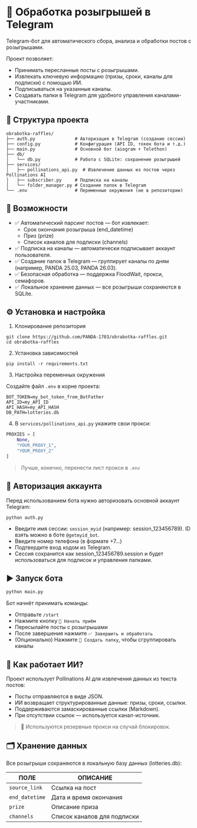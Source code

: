 # 🎯 Обработка розыгрышей в Telegram

Telegram-бот для автоматического сбора, анализа и обработки постов с розыгрышами.

Проект позволяет:

- Принимать пересланные посты с розыгрышами.
- Извлекать ключевую информацию (призы, сроки, каналы для подписки) с помощью ИИ.
- Подписываться на указанные каналы.
- Создавать папки в Telegram для удобного управления каналами-участниками.

## 📁 Структура проекта

```
obrabotka-raffles/
├── auth.py               # Авторизация в Telegram (создание сессии)
├── config.py             # Конфигурация (API ID, токен бота и т.д.)
├── main.py               # Основной бот (aiogram + Telethon)
├── db/
│   └── db.py             # Работа с SQLite: сохранение розыгрышей
├── services/
│   ├── pollinations_api.py  # Извлечение данных из постов через Pollinations AI
│   ├── subscriber.py     # Подписка на каналы
│   └── folder_manager.py # Создание папок в Telegram
└── .env                  # Переменные окружения (не в репозитории)
```

## 🚀 Возможности

- ✅ Автоматический парсинг постов — бот извлекает:
    - Срок окончания розыгрыша (end_datetime)
    - Приз (prize)
    - Список каналов для подписки (channels)
- ✅ Подписка на каналы — автоматически подписывает аккаунт пользователя.
- ✅ Создание папок в Telegram — группирует каналы по дням (например, PANDA 25.03, PANDA 26.03).
- ✅ Безопасная обработка — поддержка FloodWait, прокси, семафоров.
- ✅ Локальное хранение данных — все розыгрыши сохраняются в SQLite.

## ⚙️ Установка и настройка

1. Клонирование репозитория

```shell
git clone https://github.com/PANDA-1703/obrabotka-raffles.git
cd obrabotka-raffles
```

2. Установка зависимостей

```shell
pip install -r requirements.txt
```

3. Настройка переменных окружения

Создайте файл `.env` в корне проекта:

```
BOT_TOKEN=my_bot_token_from_BotFather
API_ID=my_API_ID
API_HASH=my_API_HASH
DB_PATH=lotteries.db
```

4. В `services/pollinations_api.py` укажите свои прокси:
```python
PROXIES = [
    None,
    "YOUR_PROXY_1",
    "YOUR_PROXY_2"
]
```

> Лучше, конечно, перенести лист прокси в `.env`

## 🔐 Авторизация аккаунта

Перед использованием бота нужно авторизовать основной аккаунт Telegram:

```shell
python auth.py
```

- Введите имя сессии: `session_myid` (например: session_123456789). ID взять можно в боте `@getmyid_bot`. 
- Введите номер телефона (в формате +7...)
- Подтвердите вход кодом из Telegram.
- Сессия сохранится как session_123456789.session и будет использоваться для подписок и управления папками.

## ▶️ Запуск бота
```bash
python main.py
```

Бот начнёт принимать команды:

- Отправьте `/start`
- Нажмите кнопку `🚀 Начать приём`
- Пересылайте посты с розыгрышами
- После завершения нажмите `✅ Завершить и обработать`
- (Опционально) Нажмите `📁 Создать папку`, чтобы сгруппировать каналы

## 🤖 Как работает ИИ?

Проект использует Pollinations AI для извлечения данных из текста постов:

- Посты отправляются в виде JSON.
- ИИ возвращает структурированные данные: призы, сроки, ссылки.
- Поддерживаются замаскированные ссылки (Markdown).
- При отсутствии ссылок — используется канал-источник. 
> 🔁 Используются резервные прокси на случай блокировок. 

## 🗂️ Хранение данных

Все розыгрыши сохраняются в локальную базу данных (lotteries.db):

| ПОЛЕ        | ОПИСАНИЕ       |
|-------------|----------------|
| `source_link` | Ссылка на пост |
| `end_datetime` | Дата и время окончания      |
| `prize` | Описание приза |
| `channels` | Список каналов для подписки|